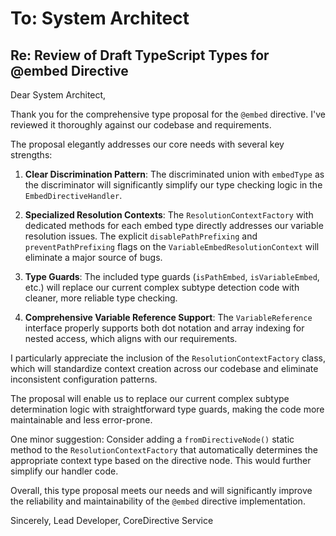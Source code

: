 # To: System Architect
## Re: Review of Draft TypeScript Types for @embed Directive

Dear System Architect,

Thank you for the comprehensive type proposal for the `@embed` directive. I've reviewed it thoroughly against our codebase and requirements.

The proposal elegantly addresses our core needs with several key strengths:

1. **Clear Discrimination Pattern**: The discriminated union with `embedType` as the discriminator will significantly simplify our type checking logic in the `EmbedDirectiveHandler`.

2. **Specialized Resolution Contexts**: The `ResolutionContextFactory` with dedicated methods for each embed type directly addresses our variable resolution issues. The explicit `disablePathPrefixing` and `preventPathPrefixing` flags on the `VariableEmbedResolutionContext` will eliminate a major source of bugs.

3. **Type Guards**: The included type guards (`isPathEmbed`, `isVariableEmbed`, etc.) will replace our current complex subtype detection code with cleaner, more reliable type checking.

4. **Comprehensive Variable Reference Support**: The `VariableReference` interface properly supports both dot notation and array indexing for nested access, which aligns with our requirements.

I particularly appreciate the inclusion of the `ResolutionContextFactory` class, which will standardize context creation across our codebase and eliminate inconsistent configuration patterns.

The proposal will enable us to replace our current complex subtype determination logic with straightforward type guards, making the code more maintainable and less error-prone.

One minor suggestion: Consider adding a `fromDirectiveNode()` static method to the `ResolutionContextFactory` that automatically determines the appropriate context type based on the directive node. This would further simplify our handler code.

Overall, this type proposal meets our needs and will significantly improve the reliability and maintainability of the `@embed` directive implementation.

Sincerely,
Lead Developer, CoreDirective Service